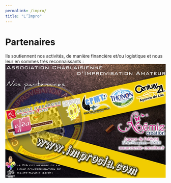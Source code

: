 ```yaml
---
permalink: /impro/
title: "L’Impro"
---
```


# Partenaires
Ils soutiennent nos activités, de manière financière et/ou logistique et nous leur en sommes très reconnaissants :
![partenaires](assets/images/partenaires.jpg)
